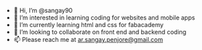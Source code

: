 - 👋 Hi, I’m @sangay90
- 👀 I’m interested in learning coding for websites and mobile apps
- 🌱 I’m currently learning html and css for fabacademy
- 💞️ I’m looking to collaborate on front end and backend coding
- 📫 Please reach me at ar.sangay.penjore@gmail.com

<!---
sangay90/sangay90 is a ✨ special ✨ repository because its `README.md` (this file) appears on your GitHub profile.
You can click the Preview link to take a look at your changes.
--->
